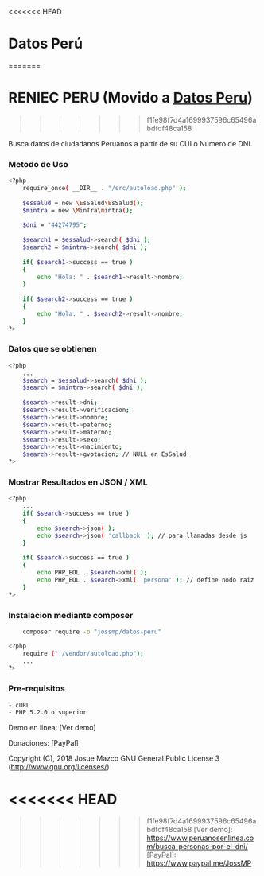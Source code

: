 <<<<<<< HEAD
# Datos Perú
=======
# RENIEC PERU (Movido a [Datos Peru])
>>>>>>> f1fe98f7d4a1699937596c65496abdfdf48ca158

Busca datos de ciudadanos Peruanos a partir de su CUI o Numero de DNI.

### Metodo de Uso
```sh
<?php
	require_once( __DIR__ . "/src/autoload.php" );
	
	$essalud = new \EsSalud\EsSalud();
	$mintra = new \MinTra\mintra();
	
	$dni = "44274795";
	
    $search1 = $essalud->search( $dni );
	$search2 = $mintra->search( $dni );
    
    if( $search1->success == true )
	{
		echo "Hola: " . $search1->result->nombre;
	}
	
	if( $search2->success == true )
	{
		echo "Hola: " . $search2->result->nombre;
	}
?>
```
### Datos que se obtienen
```sh
<?php
	...
	$search = $essalud->search( $dni );
	$search = $mintra->search( $dni );
	
	$search->result->dni;
	$search->result->verificacion;
	$search->result->nombre;
	$search->result->paterno;
	$search->result->materno;
	$search->result->sexo;
	$search->result->nacimiento;
	$search->result->gvotacion; // NULL en EsSalud
?>
```
### Mostrar Resultados en JSON / XML
```sh
<?php
	...
	if( $search->success == true )
	{
		echo $search->json( );
		echo $search->json( 'callback' ); // para llamadas desde js
	}
	
	if( $search->success == true )
	{
		echo PHP_EOL . $search->xml( ); 
		echo PHP_EOL . $search->xml( 'persona' ); // define nodo raiz
	}
?>
```

### Instalacion mediante composer
```sh
	composer require -o "jossmp/datos-peru"
```

```sh
<?php
    require ("./vendor/autoload.php");
    ...
?>
```

### Pre-requisitos
```sh
- cURL
- PHP 5.2.0 o superior
```

Demo en linea: [Ver demo]

Donaciones: [PayPal]


Copyright (C), 2018 Josue Mazco GNU General Public License 3 (http://www.gnu.org/licenses/)

<<<<<<< HEAD
=======
[Datos Peru]: <https://github.com/JossMP/datos-peru/>
>>>>>>> f1fe98f7d4a1699937596c65496abdfdf48ca158
[Ver demo]: <https://www.peruanosenlinea.com/busca-personas-por-el-dni/>
[PayPal]: <https://www.paypal.me/JossMP>
